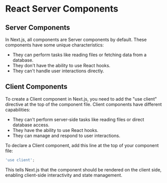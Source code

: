 # React Server Components

## Server Components

In Next.js, all components are Server components by default.
These components have some unique characteristics:

-   They can perform tasks like reading files or fetching data from a database.
-   They don't have the ability to use React hooks.
-   They can't handle user interactions directly.

## Client Components

To create a Client component in Next.js, you need to add the "use client" directive at the top of the component file.
Client components have different capabilities:

-   They can't perform server-side tasks like reading files or direct database access.
-   They have the ability to use React hooks.
-   They can manage and respond to user interactions.

To declare a Client component, add this line at the top of your component file:

```javascript
'use client';
```

This tells Next.js that the component should be rendered on the client side, enabling client-side interactivity and state management.
